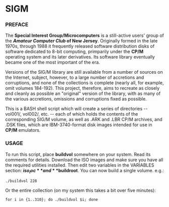 # SIGM
### PREFACE

The **Special Interest Group/Microcomputers** is a still-active users' group of the **_Amateur Computer Club_ of New Jersey**. Originally formed in the late 1970s, through 1988 it frequently released software distribution disks of software dedicated to 8-bit computing, primparily under the **CP/M** operating system and its later derivatives. Its software library eventually became one of the most important of the era.

Versions of the SIG/M library are still available from a number of sources on the Internet, subject, however, to a large number of accretions and corruptions, and none of the collections is complete (nearly all, for example, omit volumes 184-192). This project, therefore, aims to recreate as closely and cleanly as possible an "original" version of the library, with as many of the various accretions, omissions and corruptions fixed as possible.

This is a BASH shell script which will create a series of directories -- vol001/, vol002/, etc. -- each of which holds the contents of the corresponding SIG/M volume, as well as .ARK and .LBR CP/M archives, and .DSK files, which are IBM-3740-format disk images intended for use in **CP/M** emulators.

### USAGE

To run this script, place **buildvol** somewhere on your system. Read its comments for details. Download the ISO images and make sure you have all the required utilities installed. Then edit two variables in the VARIABLES section: **$iso_loc** and **$buildroot**. You can now build a single volume. e.g.:
```
./buildvol 228
```
Or the entire collection (on my system this takes a bit over five minutes):
```
for i in {1..310}; do ./buildvol $i; done
```
